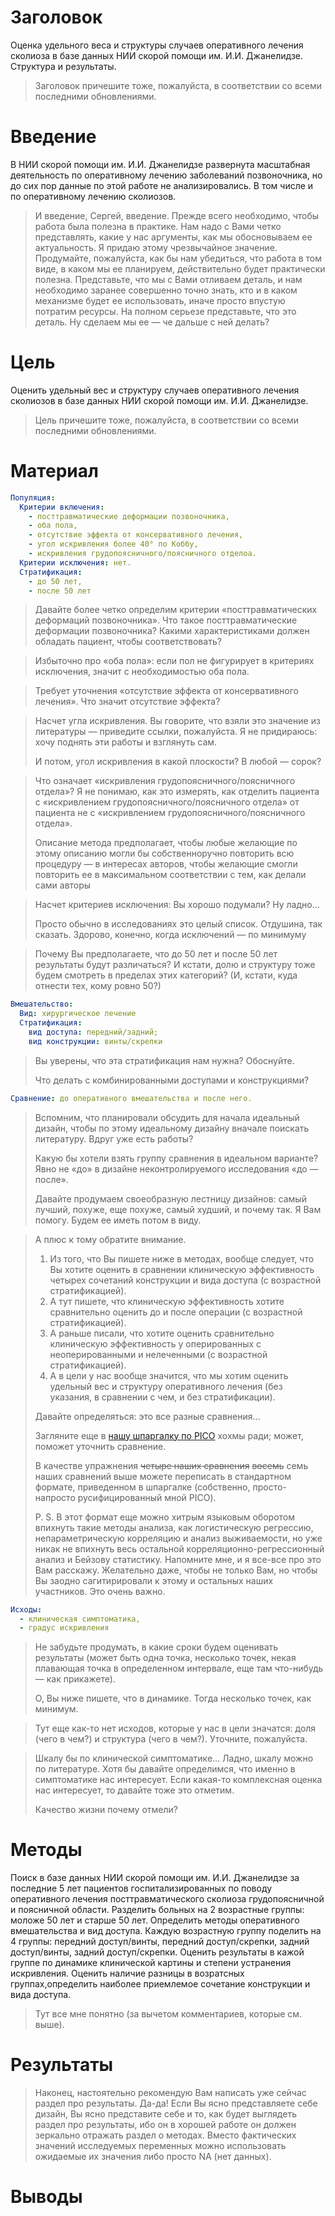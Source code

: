 Заголовок
=========
Оценка удельного веса и структуры случаев оперативного лечения сколиоза в базе данных НИИ скорой помощи им. И.И. Джанелидзе. Структура и результаты.

> Заголовок причешите тоже, пожалуйста, в соответствии со всеми последними обновлениями.

Введение
========
В НИИ скорой помощи им. И.И. Джанелидзе развернута масштабная деятельность по оперативному лечению заболеваний позвоночника, но до сих пор данные по этой работе не анализировались. В том числе и по оперативному лечению сколиозов.

> И введение, Сергей, введение. Прежде всего необходимо, чтобы работа была полезна в практике. Нам надо с Вами четко представлять, какие у нас аргументы, как мы обосновываем ее актуальность. Я придаю этому чрезвычайное значение. Продумайте, пожалуйста, как бы нам убедиться, что работа в том виде, в каком мы ее планируем, действительно будет практически полезна. Представьте, что мы с Вами отливаем деталь, и нам необходимо заранее совершенно точно знать, кто и в каком механизме будет ее использовать, иначе просто впустую потратим ресурсы. На полном серьезе представьте, что это деталь. Ну сделаем мы ее — че дальше с ней делать?

Цель
====
Оценить удельный вес и структуру случаев оперативного лечения сколиозов в базе данных НИИ скорой помощи им. И.И. Джанелидзе.

> Цель причешите тоже, пожалуйста, в соответствии со всеми последними обновлениями.

Материал
========
```yaml
Популяция:
  Критерии включения:
    - посттравматические деформации позвоночника,
    - оба пола,
    - отсутствие эффекта от консервативного лечения,
    - угол искривления более 40° по Коббу,
    - искривления грудопоясничного/поясничного отделоа.
  Критерии исключения: нет. 
  Стратификация:
    - до 50 лет,
    - после 50 лет
```

> Давайте более четко определим критерии «посттравматических деформаций позвоночника». Что такое посттравматические деформации позвоночника? Какими характеристиками должен обладать пациент, чтобы соответствовать?

> Избыточно про «оба пола»: если пол не фигурирует в критериях исключения, значит с необходимостью оба пола.

> Требует уточнения «отсутствие эффекта от консервативного лечения». Что значит отсутствие эффекта?

> Насчет угла искривления. Вы говорите, что взяли это значение из литературы — приведите ссылки, пожалуйста. Я не придираюсь: хочу поднять эти работы и взглянуть сам.
>
> И потом, угол искривления в какой плоскости? В любой — сорок?

> Что означает «искривления грудопоясничного/поясничного отдела»? Я не понимаю, как это измерять, как отделить пациента с «искривлением грудопоясничного/поясничного отдела» от пациента не с «искривлением грудопоясничного/поясничного отдела».
>
> Описание метода предполагает, чтобы любые желающие по этому описанию могли бы собственноручно повторить всю процедуру — в интересах авторов, чтобы желающие смогли повторить ее в максимальном соответствии с тем, как делали сами авторы

> Насчет критериев исключения: Вы хорошо подумали? Ну ладно…
>
> Просто обычно в исследованиях это целый список. Отдушина, так сказать. Здорово, конечно, когда исключений — по минимуму

> Почему Вы предполагаете, что до 50 лет и после 50 лет результаты будут различаться? И кстати, долю и структуру тоже будем смотреть в пределах этих категорий? (И, кстати, куда отнести тех, кому ровно 50?)

```yaml
Вмешательство: 
  Вид: хирургическое лечение 
  Стратификация:
    вид доступа: передний/задний;
    вид конструкции: винты/скрепки
```
> Вы уверены, что эта стратификация нам нужна? Обоснуйте.
> 
>   Что делать с комбинированными доступами и конструкциями?

```yaml
Сравнение: до оперативного вмешательства и после него.
```

> Вспомним, что планировали обсудить для начала идеальный дизайн, чтобы по этому идеальному дизайну вначале поискать литературу. Вдруг уже есть работы?
>
> Какую бы хотели взять группу сравнения в идеальном варианте? Явно не «до» в дизайне неконтролируемого исследования «до — после».
>
> Давайте продумаем своеобразную лестницу дизайнов: самый лучший, похуже, еще похуже, самый худший, и почему так. Я Вам помогу. Будем ее иметь потом в виду.

> А плюс к тому обратите внимание.
> 
> 1. Из того, что Вы пишете ниже в методах, вообще следует, что Вы хотите оценить в сравнении клиническую эффективность четырех сочетаний конструкции и вида доступа (с возрастной стратификацией).
> 2. А тут пишете, что клиническую эффективность хотите сравнительно оценить до и после операции (с возрастной стратификацией).
> 3. А раньше писали, что хотите оценить сравнительно клиническую эффективность у оперированных с неоперированными и нелеченными (с возрастной стратификацией).
> 4. А в цели у нас вообще значится, что мы хотим оценить удельный вес и структуру оперативного лечения (без указания, в сравнении с чем, и без стратификации).
>
> Давайте определяться: это все разные сравнения…
>
> Загляните еще в [нашу шпаргалку по PICO](http://pussia.today/request-a-search) хохмы ради; может, поможет уточнить сравнение.
>
> В качестве упражнения ~~четыре наших сравнения~~ ~~восемь~~ семь наших сравнений выше можете переписать в стандартном формате, приведенном в шпаргалке (собственно, просто-напросто русифицированный мной PICO).
>
> P. S. В этот формат еще можно хитрым языковым оборотом впихнуть такие методы анализа, как логистическую регрессию, непараметрическую корреляцию и анализ выживаемости, но уже никак не впихнуть весь остальной корреляционно-регрессионный анализ и Бейзову статистику. Напомните мне, и я все-все про это Вам расскажу. Желательно даже, чтобы не только Вам, но чтобы Вы заодно сагитирировали к этому и остальных наших участников. Это очень важно.

```yaml
Исходы:
  - клиническая симптоматика,
  - градус искривления
```

> Не забудьте продумать, в какие сроки будем оценивать результаты (может быть одна точка, несколько точек, некая плавающая точка в определенном интервале, еще там что-нибудь — как прикажете).
>
> О, Вы ниже пишете, что в динамике. Тогда несколько точек, как минимум.

> Тут еще как-то нет исходов, которые у нас в цели значатся: доля (чего в чем?) и структура (чего в чем?). Уточните, пожалуйста.

> Шкалу бы по клинической симптоматике… Ладно, шкалу можно по литературе. Хотя бы давайте определимся, что именно в симптоматике нас интересует. Если какая-то комплексная оценка нас интересует, то давайте тоже это отметим.
>
> Качество жизни почему отмели?

Методы
======
Поиск в базе данных НИИ скорой помощи им. И.И. Джанелидзе за последние 5 лет пациентов госпитализированных по поводу оперативного лечения посттравматического сколиоза грудопоясничной и поясничной области. Разделить больных на 2 возрастные группы: моложе 50 лет и старше 50 лет. Определить методы оперативного вмешательства и вид доступа. Каждую возрастную группу поделить на 4 группы: передний доступ/винты, передний доступ/скрепки, задний доступ/винты, задний доступ/скрепки. Оценить результаты в кажой группе по динамике клинической картины и степени устранения искривления. Оценить наличие разницы в возратсных группах,определить наиболее приемлемое сочетание конструкции и вида доступа.

> Тут все мне понятно (за вычетом комментариев, которые см. выше).

Результаты
==========

> Наконец, настоятельно рекомендую Вам написать уже сейчас раздел про результаты. Да-да! Если Вы ясно представляете себе дизайн, Вы ясно представите себе и то, как будет выглядеть раздел про результаты, ибо он в хорошей работе он должен зеркально отражать раздел о методах. Вместо фактических значений исследуемых переменных можно использовать ожидаемые их значения либо просто NA (нет данных).

Выводы
======
